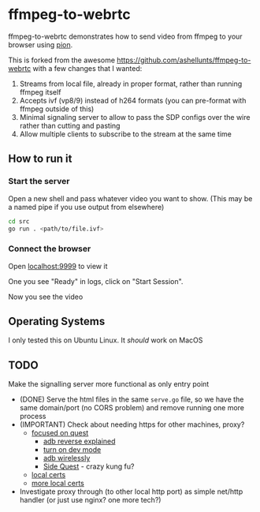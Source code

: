# ffmpeg-to-webrtc

ffmpeg-to-webrtc demonstrates how to send video from ffmpeg to your browser using [pion](https://github.com/pion/webrtc).

This is forked from the awesome https://github.com/ashellunts/ffmpeg-to-webrtc with a few changes that I wanted:

1. Streams from local file, already in proper format, rather than running ffmpeg itself
2. Accepts ivf (vp8/9) instead of h264 formats (you can pre-format with ffmpeg outside of this)
3. Minimal signaling server to allow to pass the SDP configs over the wire rather than cutting and pasting
4. Allow multiple clients to subscribe to the stream at the same time

## How to run it

### Start the server 

Open a new shell and pass whatever video you want to show. (This may be a named pipe if you use output from elsewhere)

```bash
cd src
go run . <path/to/file.ivf>
```

### Connect the browser

Open [localhost:9999](http://localhost:9999) to view it

One you see "Ready" in logs, click on "Start Session".

Now you see the video

## Operating Systems

I only tested this on Ubuntu Linux. It *should* work on MacOS

## TODO

Make the signalling server more functional as only entry point

* (DONE) Serve the html files in the same `serve.go` file, so we have the same domain/port (no CORS problem) and remove running one more process
* (IMPORTANT) Check about needing https for other machines, proxy? 
    * [focused on quest](https://medium.com/@lazerwalker/how-to-easily-test-your-webvr-and-webxr-projects-locally-on-your-oculus-quest-eec26a03b7ee)
      * [adb reverse explained](https://blog.grio.com/2015/07/android-tip-adb-reverse.html)
      * [turn on dev mode](https://medium.com/sidequestvr/how-to-turn-on-developer-mode-for-the-quest-3-509244ccd386)
      * [adb wirelessly](https://tlmpartners.com/2022/11/14/oculus-quest-adb-android-debug-bridge/)
      * [Side Quest](https://sidequestvr.com/) - crazy kung fu?
    * [local certs](https://web.dev/articles/how-to-use-local-https)
    * [more local certs](https://stackoverflow.com/questions/63150089/is-there-a-way-to-have-https-for-local-network-webapps-without-buying-any-domain)
* Investigate proxy through (to other local http port) as simple net/http handler (or just use nginx? one more tech?)
